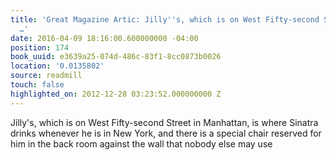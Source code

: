 ```yaml
---
title: 'Great Magazine Artic: Jilly''s, which is on West Fifty-second Street in Manhattan,
  …'
date: 2016-04-09 18:16:00.600000000 -04:00
position: 174
book_uuid: e3639a25-074d-486c-83f1-8cc0873b0026
location: '0.0135802'
source: readmill
touch: false
highlighted_on: 2012-12-28 03:23:52.000000000 Z
---
```


Jilly's, which is on West Fifty-second Street in Manhattan, is where Sinatra drinks whenever he is in New York, and there is a special chair reserved for him in the back room against the wall that nobody else may use